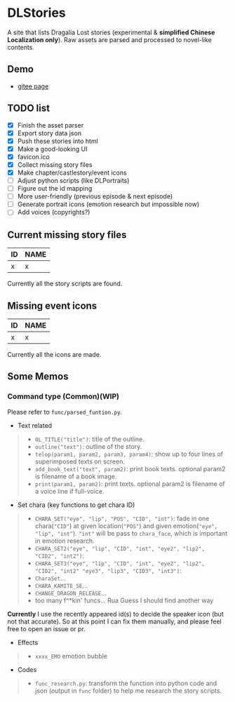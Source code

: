 # DLStories
A site that lists Dragalia Lost stories (experimental & **simplified Chinese Localization only**). Raw assets are parsed and processed to novel-like contents.
## Demo
- [gitee page](https://sh0wer1ee.gitee.io/dlstories/)
## TODO list
- [x] Finish the asset parser
- [x] Export story data json
- [x] Push these stories into html
- [x] Make a good-looking UI
- [x] favicon.ico
- [x] Collect missing story files
- [x] Make chapter/castlestory/event icons
- [ ] Adjust python scripts (like DLPortraits)
- [ ] Figure out the id mapping
- [ ] More user-friendly (previous episode & next episode)
- [ ] Generate portrait icons (emotion research but impossible now)
- [ ] Add voices (copyrights?)
## Current missing story files
| ID | NAME |
|---|----------------------------|
| x | x |
Currently all the story scripts are found.
## Missing event icons
| ID | NAME |
|---|----------------------------|
| x | x |
Currently all the icons are made.
## Some Memos
### Command type (Common)(WIP)
Please refer to `func/parsed_funtion.py`.
- Text related
>- `OL_TITLE("title")`: title of the outline.
>- `outline("text")`: outline of the story.
>- `telop(param1, param2, param3, param4)`: show up to four lines of superimposed texts on screen.
>- `add_book_text("text", param2)`: print book texts. optional param2 is filename of a book image.
>- `print(param1, param2)`: print texts. optional param2 is filename of a voice line if full-voice.
- Set chara (key functions to get chara ID)
>- `CHARA_SET("eye", "lip", "POS", "CID", "int")`: fade in one chara(`"CID"`) at given location(`"POS"`) and given emotion(`"eye", "lip", "int"`). `"int"` will be pass to `chara_face`, which is important in emotion research.
>- `CHARA_SET2("eye", "lip", "CID", "int", "eye2", "lip2", "CID2", "int2")`:
>- `CHARA_SET3("eye", "lip", "CID", "int", "eye2", "lip2", "CID2", "int2" "eye3", "lip3", "CID3", "int3")`:
>- `CharaSet`...
>- `CHARA_KAMITE_SE`...
>- `CHANGE_DRAGON_RELEASE`...
>- too many f^*kin' funcs... Rua Guess I should find another way

**Currently** I use the recently appeared id(s) to decide the speaker icon (but not that accurate). So at this point I can fix them manually, and please feel free to open an issue or pr.
- Effects
>- `xxxx_EMO` emotion bubble
- Codes
>- `func_research.py`: transform the function into python code and json (output in `func` folder) to help me research the story scripts.